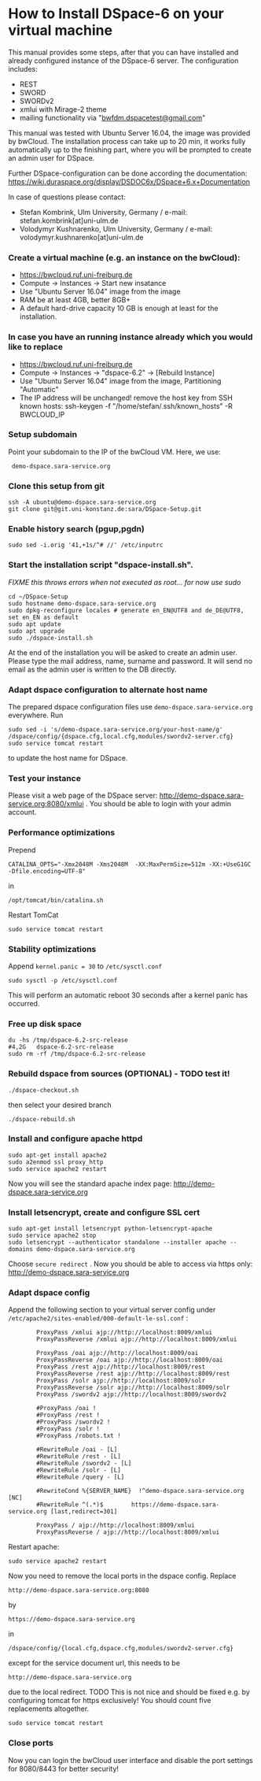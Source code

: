# How to Install DSpace-6 on your virtual machine

This manual provides some steps, after that you can have installed and already
configured instance of the DSpace-6 server. The configuration includes:
* REST
* SWORD
* SWORDv2
* xmlui with Mirage-2 theme
* mailing functionality via "bwfdm.dspacetest@gmail.com"
 
This manual was tested with Ubuntu Server 16.04, the image was 
provided by bwCloud. The installation process can take up to 20 min, 
it works fully automatically up to the finishing part, where you will be 
prompted to create an admin user for DSpace.

Further DSpace-configuration can be done according the documentation:
https://wiki.duraspace.org/display/DSDOC6x/DSpace+6.x+Documentation

In case of questions please contact:
* Stefan Kombrink, Ulm University, Germany / e-mail: stefan.kombrink[at]uni-ulm.de
* Volodymyr Kushnarenko, Ulm University, Germany / e-mail: volodymyr.kushnarenko[at]uni-ulm.de

### Create a virtual machine (e.g. an instance on the bwCloud):

  * https://bwcloud.ruf.uni-freiburg.de
  * Compute -> Instances -> Start new insatance
  * Use "Ubuntu Server 16.04" image from the image
  * RAM be at least 4GB, better 8GB+
  * A default hard-drive capacity 10 GB is enough at least for the installation.

### In case you have an running instance already which you would like to replace

 * https://bwcloud.ruf.uni-freiburg.de
 * Compute -> Instances -> "dspace-6.2" -> [Rebuild Instance]
 * Use "Ubuntu Server 16.04" image from the image, Partitioning "Automatic"
 * The IP address will be unchanged!
   remove the host key from SSH known hosts:
   ssh-keygen -f "/home/stefan/.ssh/known_hosts" -R BWCLOUD_IP

### Setup subdomain
Point your subdomain to the IP of the bwCloud VM. Here, we use: 

     demo-dspace.sara-service.org

### Clone this setup from git
```
ssh -A ubuntu@demo-dspace.sara-service.org
git clone git@git.uni-konstanz.de:sara/DSpace-Setup.git
```

### Enable history search (pgup,pgdn)
```
sudo sed -i.orig '41,+1s/^# //' /etc/inputrc
```

### Start the installation script "dspace-install.sh". 
*FIXME this throws errors when not executed as root... for now use sudo*

```
cd ~/DSpace-Setup
sudo hostname demo-dspace.sara-service.org
sudo dpkg-reconfigure locales # generate en_EN@UTF8 and de_DE@UTF8, set en_EN as default
sudo apt update
sudo apt upgrade
sudo ./dspace-install.sh
```

At the end of the installation you will be asked to create an admin user. 
Please type the mail address, name, surname and password.
It will send no email as the admin user is written to the DB directly.

### Adapt dspace configuration to alternate host name

The prepared dspace configuration files use `demo-dspace.sara-service.org` everywhere. Run
```
sudo sed -i 's/demo-dspace.sara-service.org/your-host-name/g' /dspace/config/{dspace.cfg,local.cfg,modules/swordv2-server.cfg}
sudo service tomcat restart
``` 
to update the host name for DSpace.

### Test your instance
Please visit a web page of the DSpace server: http://demo-dspace.sara-service.org:8080/xmlui .
You should be able to login with your admin account.

### Performance optimizations
Prepend
```
CATALINA_OPTS="-Xmx2048M -Xms2048M  -XX:MaxPermSize=512m -XX:+UseG1GC -Dfile.encoding=UTF-8"
```
in
```
/opt/tomcat/bin/catalina.sh
```

Restart TomCat
```
sudo service tomcat restart
```

### Stability optimizations
Append `kernel.panic = 30` to `/etc/sysctl.conf`

```
sudo sysctl -p /etc/sysctl.conf
```

This will perform an automatic reboot 30 seconds after a kernel panic has occurred.

### Free up disk space
```
du -hs /tmp/dspace-6.2-src-release
#4,2G	dspace-6.2-src-release
sudo rm -rf /tmp/dspace-6.2-src-release
```

### Rebuild dspace from sources (OPTIONAL) - TODO test it!
```
./dspace-checkout.sh
```
then select your desired branch
```
./dspace-rebuild.sh
```
### Install and configure apache httpd
```
sudo apt-get install apache2
sudo a2enmod ssl proxy_http
sudo service apache2 restart
```

Now you will see the standard apache index page: http://demo-dspace.sara-service.org

### Install letsencrypt, create and configure SSL cert
```
sudo apt-get install letsencrypt python-letsencrypt-apache
sudo service apache2 stop
sudo letsencrypt --authenticator standalone --installer apache --domains demo-dspace.sara-service.org
```
Choose `secure redirect` . Now you should be able to access via https only: http://demo-dspace.sara-service.org

### Adapt dspace config
Append the following section to your virtual server config under `/etc/apache2/sites-enabled/000-default-le-ssl.conf` :
```
        ProxyPass /xmlui ajp://http://localhost:8009/xmlui
        ProxyPassReverse /xmlui ajp://http://localhost:8009/xmlui

        ProxyPass /oai ajp://http://localhost:8009/oai
        ProxyPassReverse /oai ajp://http://localhost:8009/oai
        ProxyPass /rest ajp://http://localhost:8009/rest
        ProxyPassReverse /rest ajp://http://localhost:8009/rest
        ProxyPass /solr ajp://http://localhost:8009/solr
        ProxyPassReverse /solr ajp://http://localhost:8009/solr
        ProxyPass /swordv2 ajp://http://localhost:8009/swordv2

        #ProxyPass /oai !
        #ProxyPass /rest !
        #ProxyPass /swordv2 !
        #ProxyPass /solr !
        #ProxyPass /robots.txt !

        #RewriteRule /oai - [L]
        #RewriteRule /rest - [L]
        #RewriteRule /swordv2 - [L]
        #RewriteRule /solr - [L]
        #RewriteRule /query - [L]

        #RewriteCond %{SERVER_NAME}  !^demo-dspace.sara-service.org [NC]
        #RewriteRule ^(.*)$        https://demo-dspace.sara-service.org [last,redirect=301]

        ProxyPass / ajp://http://localhost:8009/xmlui
        ProxyPassReverse / ajp://http://localhost:8009/xmlui
```
Restart apache:
```
sudo service apache2 restart
```

Now you need to remove the local ports in the dspace config. Replace 
```
http://demo-dspace.sara-service.org:8080
``` 
by 
```
https://demo-dspace.sara-service.org
``` 
in
```
/dspace/config/{local.cfg,dspace.cfg,modules/swordv2-server.cfg}
```
except for the service document url, this needs to be 
```
http://demo-dspace.sara-service.org
```
due to the local redirect. TODO This is not nice and should be fixed e.g. by configuring tomcat for https exclusively!
You should count five replacements altogether.

```
sudo service tomcat restart
```

### Close ports

Now you can login the bwCloud user interface and disable the port settings for 8080/8443 for better security!

